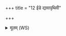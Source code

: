 +++
title = "12 ईडे द्यावापृथिवी"

+++
<details><summary>मूलम् (WS)</summary>

ईडे द्यावापृथिवी पर्वता अपश्च सूर्यमुर्वन्तरिक्षम् ।  
वनस्पतीनोषधीर्गा उतर्च ऋतस्य नः पतयो मृडयन्तु ॥ १२ ॥
</details>